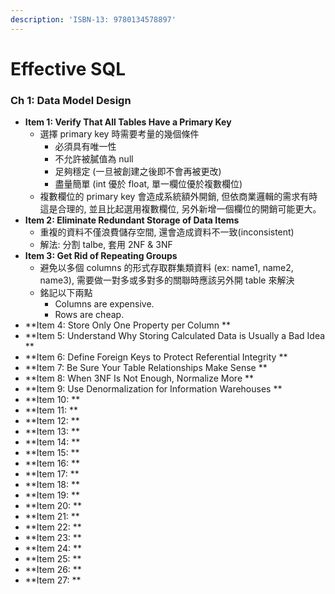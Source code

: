 ```yaml
---
description: 'ISBN-13: 9780134578897'
---
```


# Effective SQL

### Ch 1: Data Model Design

* **Item 1: Verify That All Tables Have a Primary Key**
  * 選擇 primary key 時需要考量的幾個條件
    - 必須具有唯一性
    - 不允許被膩值為 null
    - 足夠穩定 (一旦被創建之後即不會再被更改)
    - 盡量簡單 (int 優於 float, 單一欄位優於複數欄位)
  * 複數欄位的 primary key 會造成系統額外開銷, 但依商業邏輯的需求有時這是合理的, 並且比起選用複數欄位, 另外新增一個欄位的開銷可能更大。
* **Item 2: Eliminate Redundant Storage of Data Items**
  * 重複的資料不僅浪費儲存空間, 還會造成資料不一致(inconsistent)
  * 解法: 分割 talbe, 套用 2NF & 3NF
* **Item 3: Get Rid of Repeating Groups**
  * 避免以多個 columns 的形式存取群集類資料 (ex: name1, name2, name3), 需要做一對多或多對多的關聯時應該另外開 table 來解決
  * 銘記以下兩點
    * Columns are expensive.
    * Rows are cheap.
* **Item 4: Store Only One Property per Column **
* **Item 5: Understand Why Storing Calculated Data is Usually a Bad Idea **
* **Item 6: Define Foreign Keys to Protect Referential Integrity **
* **Item 7: Be Sure Your Table Relationships Make Sense **
* **Item 8: When 3NF Is Not Enough, Normalize More **
* **Item 9: Use Denormalization for Information Warehouses **
* **Item 10: **
* **Item 11: **
* **Item 12: **
* **Item 13: **
* **Item 14: **
* **Item 15: **
* **Item 16: **
* **Item 17: **
* **Item 18: **
* **Item 19: **
* **Item 20: **
* **Item 21: **
* **Item 22: **
* **Item 23: **
* **Item 24: **
* **Item 25: **
* **Item 26: **
* **Item 27: **

